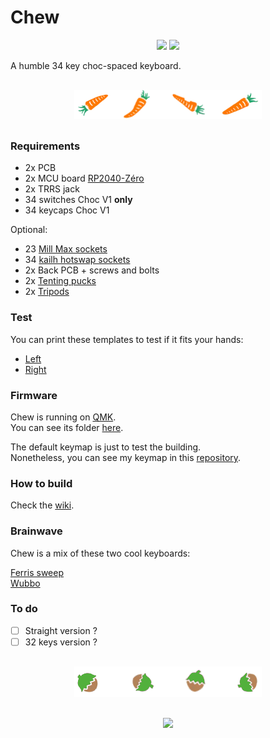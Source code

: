# Chew

<div align="center">
  <img src="https://live.staticflickr.com/65535/53681212617_90e4eebaf9_o.jpg">
  <img src="https://live.staticflickr.com/65535/53682442119_1fcea26fef_o.jpg">
</div>

A humble 34 key choc-spaced keyboard.

<div align="center" style="margin: 30px;">
  <img src="./images/carrots.png">
</div>

### Requirements

- 2x PCB
- 2x MCU board [RP2040-Zéro](https://www.waveshare.com/wiki/RP2040-Zero)
- 2x TRRS jack
- 34 switches Choc V1 **only**
- 34 keycaps Choc V1

Optional:
- 23 [Mill Max sockets](https://splitkb.com/collections/keyboard-parts/products/mill-max-low-profile-sockets)
- 34 [kailh hotswap sockets](https://cdn.shopify.com/s/files/1/0588/1108/9090/files/5118-Choc-Socket.pdf?v=1686715063)
- 2x Back PCB + screws and bolts
- 2x [Tenting pucks](https://splitkb.com/collections/keyboard-parts/products/tenting-puck)
- 2x [Tripods](https://www.manfrotto.com/us-en/pocket-support-large-black-mp3-bk/)

### Test

You can print these templates to test if it fits your hands:  
- [Left](./images/shape_left.pdf)
- [Right](./images/shape_right.pdf)

### Firmware

Chew is running on [QMK](https://docs.qmk.fm/#/).  
You can see its folder [here](https://github.com/qmk/qmk_firmware/tree/master/keyboards/chew).  

The default keymap is just to test the building.  
Nonetheless, you can see my keymap in this [repository](https://github.com/flinguenheld/chew_keymap).

### How to build

Check the [wiki](https://github.com/flinguenheld/chew/wiki).

### Brainwave

Chew is a mix of these two cool keyboards:  

[Ferris sweep](https://github.com/davidphilipbarr/Sweep)  
[Wubbo](https://github.com/cacheworks/Wubbo)

### To do

- [ ] Straight version ?
- [ ] 32 keys version ?

<div align="center" style="margin: 30px;">
  <img src="./images/hazelnuts.png">
</div>

<div align="center">
  <img src="https://live.staticflickr.com/65535/53682442124_677ffa6cb5_o.jpg">
</div>
